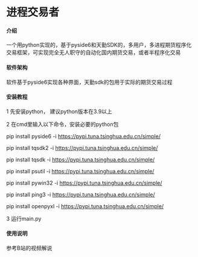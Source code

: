 # 进程交易者


#### 介绍
一个用python实现的，基于pyside6和天勤SDK的，多用户，多进程期货程序化交易框架，可实现完全无人职守的自动化国内期货交易，或者半程序化交易


#### 软件架构
软件基于pyside6实现各种界面，天勤sdk的包用于实际的期货交易过程


#### 安装教程

1
先安装python， 建议python版本在3.9以上

2
在cmd里输入以下命令，安装必要的python包


pip install pyside6 -i https://pypi.tuna.tsinghua.edu.cn/simple/

pip install tqsdk2 -i https://pypi.tuna.tsinghua.edu.cn/simple/

pip install tqsdk -i https://pypi.tuna.tsinghua.edu.cn/simple/

pip install psutil -i https://pypi.tuna.tsinghua.edu.cn/simple/

pip install pywin32 -i https://pypi.tuna.tsinghua.edu.cn/simple/

pip install ping3 -i https://pypi.tuna.tsinghua.edu.cn/simple/

pip install openpyxl -i https://pypi.tuna.tsinghua.edu.cn/simple/




3
运行main.py


#### 使用说明

参考B站的视频解说
